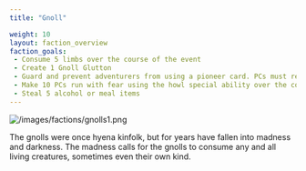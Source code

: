 ```yaml
---
title: "Gnoll"

weight: 10
layout: faction_overview
faction_goals:
 - Consume 5 limbs over the course of the event
 - Create 1 Gnoll Glutton
 - Guard and prevent adventurers from using a pioneer card. PCs must retreat
 - Make 10 PCs run with fear using the howl special ability over the course of the event
 - Steal 5 alcohol or meal items
---
```


![/images/factions/gnolls1.png](/images/factions/gnolls1.png)

The gnolls were once hyena kinfolk, but for years have fallen into madness and darkness. The madness calls for the gnolls to consume any and all living creatures, sometimes even their own kind. 